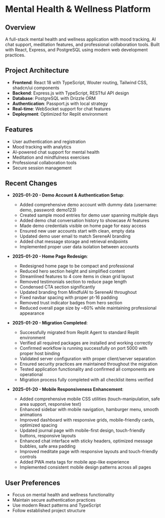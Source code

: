# Mental Health & Wellness Platform
## Overview
A full-stack mental health and wellness application with mood tracking, AI chat support, meditation features, and professional collaboration tools. Built with React, Express, and PostgreSQL using modern web development practices.

## Project Architecture
- **Frontend**: React 18 with TypeScript, Wouter routing, Tailwind CSS, shadcn/ui components
- **Backend**: Express.js with TypeScript, RESTful API design
- **Database**: PostgreSQL with Drizzle ORM
- **Authentication**: Passport.js with local strategy
- **Real-time**: WebSocket support for chat features
- **Deployment**: Optimized for Replit environment

## Features
- User authentication and registration
- Mood tracking with analytics
- AI-powered chat support for mental health
- Meditation and mindfulness exercises
- Professional collaboration tools
- Secure session management

## Recent Changes
- **2025-01-20 - Demo Account & Authentication Setup**: 
  - Added comprehensive demo account with dummy data (username: demo, password: demo123)
  - Created sample mood entries for demo user spanning multiple days
  - Added demo chat conversation history to showcase AI features
  - Made demo credentials visible on home page for easy access
  - Ensured new user accounts start with clean, empty data
  - Updated demo user email to match SereneAI branding
  - Added chat message storage and retrieval endpoints
  - Implemented proper user data isolation between accounts

- **2025-01-20 - Home Page Redesign**: 
  - Redesigned home page to be compact and professional
  - Reduced hero section height and simplified content
  - Streamlined features to 4 core items in clean grid layout
  - Removed testimonials section to reduce page length
  - Condensed CTA section significantly
  - Updated branding from MindfulAI to SereneAI throughout
  - Fixed navbar spacing with proper pt-16 padding
  - Removed trust indicator badges from hero section
  - Reduced overall page size by ~60% while maintaining professional appearance

- **2025-01-20 - Migration Completed**: 
  - Successfully migrated from Replit Agent to standard Replit environment
  - Verified all required packages are installed and working correctly
  - Confirmed workflow is running successfully on port 5000 with proper host binding
  - Validated server configuration with proper client/server separation
  - Ensured security practices are maintained throughout the migration
  - Tested application functionality and confirmed all components are operational
  - Migration process fully completed with all checklist items verified

- **2025-01-20 - Mobile Responsiveness Enhancement**: 
  - Added comprehensive mobile CSS utilities (touch-manipulation, safe area support, responsive text)
  - Enhanced sidebar with mobile navigation, hamburger menu, smooth animations
  - Improved dashboard with responsive grids, mobile-friendly cards, optimized spacing
  - Updated journal page with mobile-first design, touch-friendly buttons, responsive layouts
  - Enhanced chat interface with sticky headers, optimized message bubbles, safe area padding
  - Improved meditate page with responsive layouts and touch-friendly controls
  - Added PWA meta tags for mobile app-like experience
  - Implemented consistent mobile design patterns across all pages

## User Preferences
- Focus on mental health and wellness functionality
- Maintain secure authentication practices
- Use modern React patterns and TypeScript
- Follow established project structure
